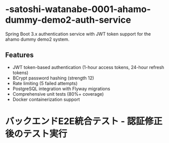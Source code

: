 # -satoshi-watanabe-0001-ahamo-dummy-demo2-auth-service

Spring Boot 3.x authentication service with JWT token support for the ahamo dummy demo2 system.

## Features
- JWT token-based authentication (1-hour access tokens, 24-hour refresh tokens)
- BCrypt password hashing (strength 12)
- Rate limiting (5 failed attempts)
- PostgreSQL integration with Flyway migrations
- Comprehensive unit tests (80%+ coverage)
- Docker containerization support
# バックエンドE2E統合テスト - 認証修正後のテスト実行
